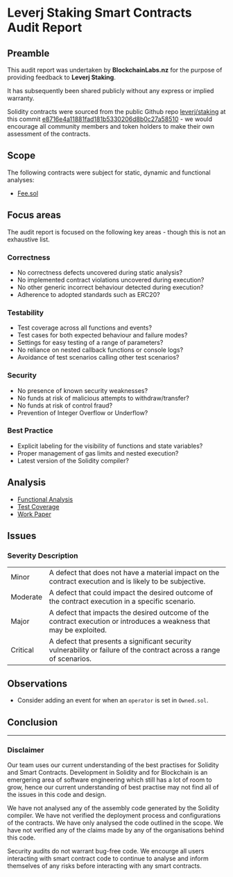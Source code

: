 # Leverj Staking Smart Contracts Audit Report

## Preamble
This audit report was undertaken by **BlockchainLabs.nz** for the purpose of providing feedback to **Leverj Staking**.

It has subsequently been shared publicly without any express or implied warranty.

Solidity contracts were sourced from the public Github repo [leverj/staking](https://github.com/leverj/staking) at this commit [e8716e4a11881fad181b5330206d8b0c27a58510](https://github.com/leverj/staking/tree/e8716e4a11881fad181b5330206d8b0c27a58510) - we would encourage all community members and token holders to make their own assessment of the contracts.

## Scope
The following contracts were subject for static, dynamic and functional analyses:

- [Fee.sol](https://github.com/leverj/staking/blob/e8716e4a11881fad181b5330206d8b0c27a58510/contracts/Fee.sol)

## Focus areas
The audit report is focused on the following key areas - though this is not an exhaustive list.

### Correctness
- No correctness defects uncovered during static analysis?
- No implemented contract violations uncovered during execution?
- No other generic incorrect behaviour detected during execution?
- Adherence to adopted standards such as ERC20?

### Testability
- Test coverage across all functions and events?
- Test cases for both expected behaviour and failure modes?
- Settings for easy testing of a range of parameters?
- No reliance on nested callback functions or console logs?
- Avoidance of test scenarios calling other test scenarios?

### Security
- No presence of known security weaknesses?
- No funds at risk of malicious attempts to withdraw/transfer?
- No funds at risk of control fraud?
- Prevention of Integer Overflow or Underflow?

### Best Practice
- Explicit labeling for the visibility of functions and state variables?
- Proper management of gas limits and nested execution?
- Latest version of the Solidity compiler?

## Analysis

- [Functional Analysis](kovan-tests.md)
- [Test Coverage](test-coverage.md)
- [Work Paper](work-paper.md)

## Issues

### Severity Description
<table>
<tr>
  <td>Minor</td>
  <td>A defect that does not have a material impact on the contract execution and is likely to be subjective.</td>
</tr>
<tr>
  <td>Moderate</td>
  <td>A defect that could impact the desired outcome of the contract execution in a specific scenario.</td>
</tr>
<tr>
  <td>Major</td>
  <td> A defect that impacts the desired outcome of the contract execution or introduces a weakness that may be exploited.</td>
</tr>
<tr>
  <td>Critical</td>
  <td>A defect that presents a significant security vulnerability or failure of the contract across a range of scenarios.</td>
</tr>
</table>

## Observations

- Consider adding an event for when an `operator` is set in `Owned.sol`.

## Conclusion


___

### Disclaimer

Our team uses our current understanding of the best practises for Solidity and Smart Contracts. Development in Solidity and for Blockchain is an emergering area of software engineering which still has a lot of room to grow, hence our current understanding of best practise may not find all of the issues in this code and design.

We have not analysed any of the assembly code generated by the Solidity compiler. We have not verified the deployment process and configurations of the contracts. We have only analysed the code outlined in the scope. We have not verified any of the claims made by any of the organisations behind this code.

Security audits do not warrant bug-free code. We encourge all users interacting with smart contract code to continue to analyse and inform themselves of any risks before interacting with any smart contracts.

